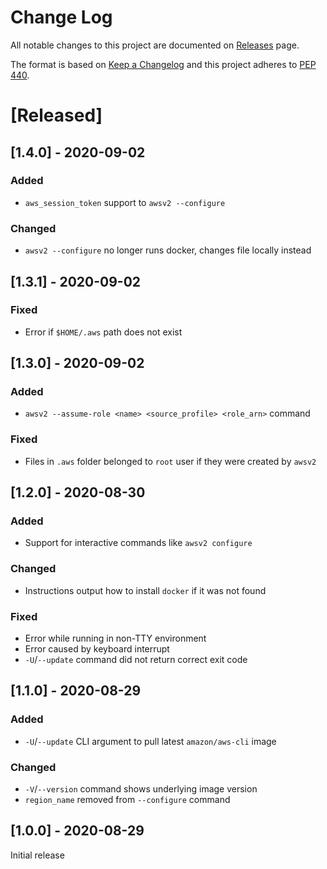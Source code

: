 # Change Log

All notable changes to this project are documented on [Releases](https://github.com/vemel/awscliv2/releases) page.
 
The format is based on [Keep a Changelog](http://keepachangelog.com/)
and this project adheres to [PEP 440](https://www.python.org/dev/peps/pep-0440/).

# [Released]

## [1.4.0] - 2020-09-02

### Added

- `aws_session_token` support to `awsv2 --configure`

### Changed

- `awsv2 --configure` no longer runs docker, changes file locally instead

## [1.3.1] - 2020-09-02

### Fixed

- Error if `$HOME/.aws` path does not exist

## [1.3.0] - 2020-09-02

### Added

- `awsv2 --assume-role <name> <source_profile> <role_arn>` command

### Fixed

- Files in `.aws` folder belonged to `root` user if they were created by `awsv2`

## [1.2.0] - 2020-08-30

### Added

- Support for interactive commands like `awsv2 configure`

### Changed

- Instructions output how to install `docker` if it was not found

### Fixed

- Error while running in non-TTY environment
- Error caused by keyboard interrupt
- `-U`/`--update` command did not return correct exit code

## [1.1.0] - 2020-08-29

### Added

- `-U`/`--update` CLI argument to pull latest `amazon/aws-cli` image

### Changed

- `-V`/`--version` command shows underlying image version
- `region_name` removed from `--configure` command

## [1.0.0] - 2020-08-29

Initial release